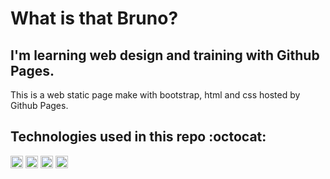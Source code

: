 # What is that Bruno?

## I'm learning web design and training with Github Pages.

<label>
   <p> This is a web static page make with bootstrap, html and css hosted by Github Pages.
   </p>

</label>

<div class="footer">
   <!-- Icones de ferramenteas utilizadas -->
   
   ## Technologies used in this repo :octocat:

   <!--Github -->
   <img heigth="20px" width="20px" src="https://www.flaticon.com/svg/static/icons/svg/2111/2111425.svg" alt="Logo pequena e quadrada do github">

   <!--Bootstrap-->
   <img heigth="20px" width="20px" src="https://simpleicons.org/icons/bootstrap.svg" alt="Logo pequena e quadrada da tecnologia Bootstrap">

   <!--HTML 5-->
   <img heigth="20px" width="20px" src="https://www.flaticon.com/svg/static/icons/svg/919/919827.svg" alt="Logo pequena e quadrada da tecnologia HTML5">

   <!-- CSS 3 -->
   <img heigth="20px" width="20px" src="https://www.flaticon.com/svg/static/icons/svg/919/919826.svg" alt="Logo pequena e quadrada da tecnologia CSS3">

</div class="footer">